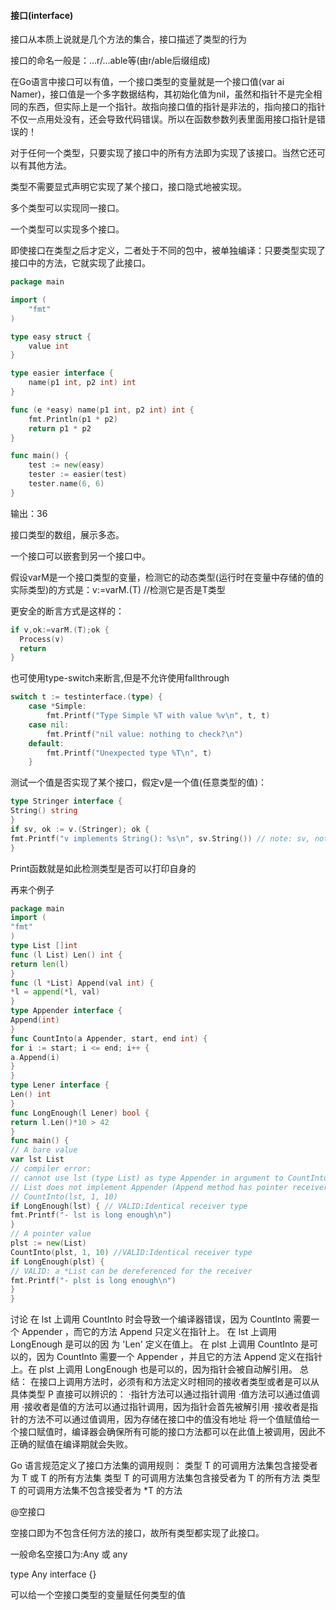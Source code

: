 #### 接口(interface)

接口从本质上说就是几个方法的集合，接口描述了类型的行为

接口的命名一般是：...r/...able等(由r/able后缀组成)

在Go语言中接口可以有值，一个接口类型的变量就是一个接口值(var ai Namer)，接口值是一个多字数据结构，其初始化值为nil，虽然和指针不是完全相同的东西，但实际上是一个指针。故指向接口值的指针是非法的，指向接口的指针不仅一点用处没有，还会导致代码错误。所以在函数参数列表里面用接口指针是错误的！

对于任何一个类型，只要实现了接口中的所有方法即为实现了该接口。当然它还可以有其他方法。

类型不需要显式声明它实现了某个接口，接口隐式地被实现。

多个类型可以实现同一接口。

一个类型可以实现多个接口。

即使接口在类型之后才定义，二者处于不同的包中，被单独编译：只要类型实现了接口中的方法，它就实现了此接口。

```go
package main

import (
	"fmt"
)

type easy struct {
	value int
}

type easier interface {
	name(p1 int, p2 int) int
}

func (e *easy) name(p1 int, p2 int) int {
	fmt.Println(p1 * p2)
	return p1 * p2
}

func main() {
	test := new(easy)
	tester := easier(test)
	tester.name(6, 6)
}
```

输出：36

接口类型的数组，展示多态。

一个接口可以嵌套到另一个接口中。

假设varM是一个接口类型的变量，检测它的动态类型(运行时在变量中存储的值的实际类型)的方式是：v:=varM.(T)    //检测它是否是T类型

更安全的断言方式是这样的：

```go
if v,ok:=varM.(T);ok {
  Process(v)
  return
}

```

也可使用type-switch来断言,但是不允许使用fallthrough

```go
switch t := testinterface.(type) {
	case *Simple:
		fmt.Printf("Type Simple %T with value %v\n", t, t)
	case nil:
		fmt.Printf("nil value: nothing to check?\n")
	default:
		fmt.Printf("Unexpected type %T\n", t)
	}
```

测试一个值是否实现了某个接口，假定v是一个值(任意类型的值)：

```go
type Stringer interface {
String() string
}
if sv, ok := v.(Stringer); ok {
fmt.Printf("v implements String(): %s\n", sv.String()) // note: sv, not v
}
```

Print函数就是如此检测类型是否可以打印自身的

再来个例子

```go
package main
import (
"fmt"
)
type List []int
func (l List) Len() int {
return len(l)
}
func (l *List) Append(val int) {
*l = append(*l, val)
}
type Appender interface {
Append(int)
}
func CountInto(a Appender, start, end int) {
for i := start; i <= end; i++ {
a.Append(i)
}
}
type Lener interface {
Len() int
}
func LongEnough(l Lener) bool {
return l.Len()*10 > 42
}
func main() {
// A bare value
var lst List
// compiler error:
// cannot use lst (type List) as type Appender in argument to CountInto:
// List does not implement Appender (Append method has pointer receiver)
// CountInto(lst, 1, 10)
if LongEnough(lst) { // VALID:Identical receiver type
fmt.Printf("- lst is long enough\n")
}
// A pointer value
plst := new(List)
CountInto(plst, 1, 10) //VALID:Identical receiver type
if LongEnough(plst) {
// VALID: a *List can be dereferenced for the receiver
fmt.Printf("- plst is long enough\n")
}
}
```

讨论
在 lst 上调用 CountInto 时会导致一个编译器错误，因为 CountInto 需要一个
Appender ，而它的方法 Append 只定义在指针上。 在 lst 上调用 LongEnough 是可以的因
为 'Len' 定义在值上。
在 plst 上调用 CountInto 是可以的，因为 CountInto 需要一个 Appender ，并且它的方法 Append 定义在指针上。在 plst 上调用 LongEnough 也是可以的，因为指针会被自动解引用。
总结：
在接口上调用方法时，必须有和方法定义时相同的接收者类型或者是可以从具体类型 P 直接可以辨识的：
·指针方法可以通过指针调用
·值方法可以通过值调用
·接收者是值的方法可以通过指针调用，因为指针会首先被解引用
·接收者是指针的方法不可以通过值调用，因为存储在接口中的值没有地址
将一个值赋值给一个接口赋值时，编译器会确保所有可能的接口方法都可以在此值上被调用，因此不正确的赋值在编译期就会失败。

Go 语言规范定义了接口方法集的调用规则：
类型 T 的可调用方法集包含接受者为 T 或 T 的所有方法集
类型 T 的可调用方法集包含接受者为 T 的所有方法
类型 T 的可调用方法集不包含接受者为 *T 的方法



@空接口

空接口即为不包含任何方法的接口，故所有类型都实现了此接口。

一般命名空接口为:Any 或 any

type Any interface {}

可以给一个空接口类型的变量赋任何类型的值


